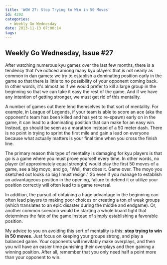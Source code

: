 ```yaml
---
title: 'WGW 27: Stop Trying to Win in 50 Moves'
id: 4292
categories:
  - Weekly Go Wednesday
date: 2013-11-13 07:00:14
tags:
---
```


## Weekly Go Wednesday, Issue #27

After watching numerous kyu games over the last few months, there is a tendency that I've noticed among many kyu players that is not nearly as common in dan games: we try to establish a dominating position early in the game so that there is little to no possibility of your opponent coming back. In other words, it's almost as if we would prefer to kill a large group in the beginning so that we can take it easy the rest of the game. And if we have any intention of getting stronger, we must get rid of this mentality.

A number of games out there lend themselves to that sort of mentality. For example, in League of Legends, if your team is able to score an ace (aka the opponent's team has been killed and has yet to re-spawn) early on in the game, it can lead to a dominating position that can make for an easy win. Instead, go should be seen as a marathon instead of a 50 meter dash. There is no point in trying to sprint the first mile and gain a lead on everyone because what actually matters is your final time when you cross the finish line.

The primary reason this type of mentality is damaging for kyu players is that go is a game where you must prove yourself every time. In other words, no player (of approximately equal strength) would play the first 50 moves of a game, see a big moyo, and go, "Well, that does it. Game over. The moyo you sketched out looks so big I must resign." So even if you manage to establish an advantageous position in the opening, failure to defend it or utilize your position correctly will often lead to a game reversal.

In addition, the pursuit of obtaining a huge advantage in the beginning can often lead players to making poor choices or creating a ton of weak groups (which translates to an epic disaster during the middle and endgame). Or, another common scenario would be starting a whole board fight that determines the fate of the game instead of simply establishing a favorable position.

My advice to you on avoiding this sort of mentality is this: **stop trying to win in 50 moves**. Just focus on keeping your groups strong, and play a balanced game. Your opponents will inevitably make overplays, and then you will have an easier time punishing their overplays and then gaining a winning position. After all, remember that you only need half a point more than your opponent to win.